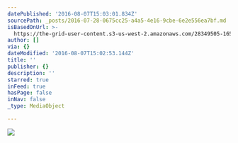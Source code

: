 ```yaml
---
datePublished: '2016-08-07T15:03:01.834Z'
sourcePath: _posts/2016-07-28-0675cc25-a4a5-4e16-9cbe-6e2e556ea7bf.md
isBasedOnUrl: >-
  https://the-grid-user-content.s3-us-west-2.amazonaws.com/28349505-1658-4088-87d8-08128762b148.jpg
author: []
via: {}
dateModified: '2016-08-07T15:02:53.144Z'
title: ''
publisher: {}
description: ''
starred: true
inFeed: true
hasPage: false
inNav: false
_type: MediaObject

---
```

![](https://imgflo.herokuapp.com/graph/vahj1ThiexotieMo/752045d6e4aa7456dca01a9933ee32ad/croprotate.jpg?cropheight=1139&cropwidth=1753&degrees=0&input=https%3A%2F%2Fthe-grid-user-content.s3-us-west-2.amazonaws.com%2F13f262c5-89e3-4921-9354-1cb7cc5611e9.jpg&x=0&y=54)